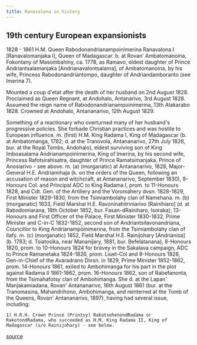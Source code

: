 ```yaml
---
title: Ranavalona in history
---
```


<main>

##

## 19th century European expansionists
 
1828 - 1861 H.M. Queen Rabodonandrianampoinimerina Ranavalona I [Ranavalomanjaka I], Queen of Madagascar. 
b. at Rovan' Ambatomanoina, Fokontany of Masombahiny, ca. 1778, as Ramavo, eldest daughter of Prince Andriantsalamanjaka [Andrianavalontsalama], 
of Ambatomanoina, by his wife, Princess Rabodonandriantompo, daughter of Andriandamboranto (see Imerina 7). 

Mounted a coup d'etat after the death of her husband on 2nd August 1828. 
Proclaimed as Queen Regnant, at Andohalo, Antanarivo, 3rd August 1828. 
Assumed the reign name of Rabodonandrianampoinimerina, 13th Alakarabo 1828. 
Crowned at Andohalo, Antananarivo, 12th August 1829. 

Something of a reactionary who overturned many of her husband's progressive policies. 
She forbade Christian practices and was hostile to European influence. m. (first) H.M. King Radama I, King of Madagascar (b. at Ambatomanga, 1782; d. at the Tranovola, Antananarivo, 27th July 1828, bur. at the Royal Tombs, Andohalo), eldest surviving son of King Imboasalama Andrianampoinimerina, King of Imerina, by his second wife, Princess Rafotsirahisatra, daughter of Prince Ramatsimanjaka, Prince of Anosiarivo - see above. m. (a) (morganatic) at Antananarivo, 1828, Major-General H.E. Andriamihaja (k. on the orders of the Queen, following an accusation of reason and witchcraft, at Antananarivo, September 1830), 9-Honours Col. and Principal ADC to King Radama I, prom. to 11-Honours 1828, and Cdt. Gen. of the Artillery and the Voromahery dvsn. 1828-1829, First Minister 1829-1830, from the Tsimiambolahy clan of Namehana. m. (b) (morganatic) 1833, Field Marshal H.E. Ravoninahitriniarivo [Rainihiaro] (d. at Rabodomiarana, 18th October 1852, bur. Fasan-dRainiharo, Isoraka), 13-Honours and First Officer of the Palace, First Minister 1830-1832, Prime Minister and C-in-C 1832-1852, second son of Andriantsilavonandriana, Councillor to King Andrianampoinimerina, from the Tsimiambolahy clan of Ilafy. m. (c) (morganatic) 1852, Field Marshal H.E. Rainijohary [Andrianisa] (b. 1783; d. Tsiatosika, near Mananijary, 1881, bur. Befelatanana), 8-Honours 1820, prom. to 10-Honours 1824 for bravey in the Sakalava campaign, ADC to Prince Ramanetaka 1824-1826, prom. Liuet-Col and 8-Honours 1826, Gen-in-Chief of the Avaradrano Divsn. in 1829, Prime Minister 1852-1862, prom. 14-Honours 1861, exiled to Ambohimanga for his part in the plot against Radama II 1861-1862, prom. 16-Honours 1862, son of Rabefanonta, from the Tsimahafotsy clan of Ambohimanga. She d. at the Lapan' Manjakamiadana, Rovan' Antananarivo, 16th August 1861 (bur. at the Tranomasina, Mahandrihono, Ambohimanga, and reinterred at the Tomb of the Queens, Rovan' Antananarivo, 1897), having had several issue, including:

    1) H.R.H. Crown Prince (Printsy) RakotsehenondRadama or RakotondRadama, who succeeded as H.M. King Radama II, King of Madagascar (s/o Rainijohary) - see below.
[source](http://www.royalark.net/Madagascar/madagascar1.htm)

</main>
